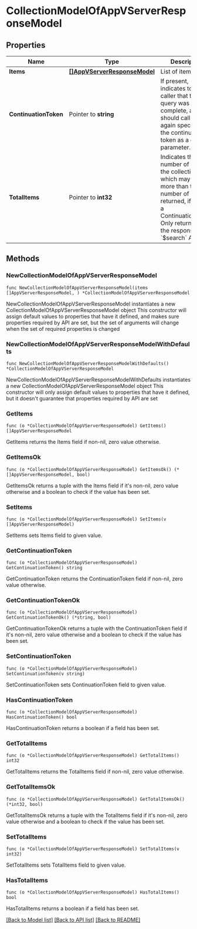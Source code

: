 # CollectionModelOfAppVServerResponseModel

## Properties

Name | Type | Description | Notes
------------ | ------------- | ------------- | -------------
**Items** | [**[]AppVServerResponseModel**](AppVServerResponseModel.md) | List of items. | 
**ContinuationToken** | Pointer to **string** | If present, indicates to the caller that the query was not complete, and they should call the API again specifying the continuation token as a query parameter. | [optional] 
**TotalItems** | Pointer to **int32** | Indicates the total number of items in the collection, which may be more than the number of Items returned, if there is a ContinuationToken.  Only returned in the response to &#x60;$search&#x60; APIs. | [optional] 

## Methods

### NewCollectionModelOfAppVServerResponseModel

`func NewCollectionModelOfAppVServerResponseModel(items []AppVServerResponseModel, ) *CollectionModelOfAppVServerResponseModel`

NewCollectionModelOfAppVServerResponseModel instantiates a new CollectionModelOfAppVServerResponseModel object
This constructor will assign default values to properties that have it defined,
and makes sure properties required by API are set, but the set of arguments
will change when the set of required properties is changed

### NewCollectionModelOfAppVServerResponseModelWithDefaults

`func NewCollectionModelOfAppVServerResponseModelWithDefaults() *CollectionModelOfAppVServerResponseModel`

NewCollectionModelOfAppVServerResponseModelWithDefaults instantiates a new CollectionModelOfAppVServerResponseModel object
This constructor will only assign default values to properties that have it defined,
but it doesn't guarantee that properties required by API are set

### GetItems

`func (o *CollectionModelOfAppVServerResponseModel) GetItems() []AppVServerResponseModel`

GetItems returns the Items field if non-nil, zero value otherwise.

### GetItemsOk

`func (o *CollectionModelOfAppVServerResponseModel) GetItemsOk() (*[]AppVServerResponseModel, bool)`

GetItemsOk returns a tuple with the Items field if it's non-nil, zero value otherwise
and a boolean to check if the value has been set.

### SetItems

`func (o *CollectionModelOfAppVServerResponseModel) SetItems(v []AppVServerResponseModel)`

SetItems sets Items field to given value.


### GetContinuationToken

`func (o *CollectionModelOfAppVServerResponseModel) GetContinuationToken() string`

GetContinuationToken returns the ContinuationToken field if non-nil, zero value otherwise.

### GetContinuationTokenOk

`func (o *CollectionModelOfAppVServerResponseModel) GetContinuationTokenOk() (*string, bool)`

GetContinuationTokenOk returns a tuple with the ContinuationToken field if it's non-nil, zero value otherwise
and a boolean to check if the value has been set.

### SetContinuationToken

`func (o *CollectionModelOfAppVServerResponseModel) SetContinuationToken(v string)`

SetContinuationToken sets ContinuationToken field to given value.

### HasContinuationToken

`func (o *CollectionModelOfAppVServerResponseModel) HasContinuationToken() bool`

HasContinuationToken returns a boolean if a field has been set.

### GetTotalItems

`func (o *CollectionModelOfAppVServerResponseModel) GetTotalItems() int32`

GetTotalItems returns the TotalItems field if non-nil, zero value otherwise.

### GetTotalItemsOk

`func (o *CollectionModelOfAppVServerResponseModel) GetTotalItemsOk() (*int32, bool)`

GetTotalItemsOk returns a tuple with the TotalItems field if it's non-nil, zero value otherwise
and a boolean to check if the value has been set.

### SetTotalItems

`func (o *CollectionModelOfAppVServerResponseModel) SetTotalItems(v int32)`

SetTotalItems sets TotalItems field to given value.

### HasTotalItems

`func (o *CollectionModelOfAppVServerResponseModel) HasTotalItems() bool`

HasTotalItems returns a boolean if a field has been set.


[[Back to Model list]](../README.md#documentation-for-models) [[Back to API list]](../README.md#documentation-for-api-endpoints) [[Back to README]](../README.md)


